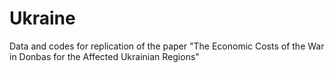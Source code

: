 # Ukraine
Data and codes for replication of the paper "The Economic Costs of the War in Donbas for the Affected Ukrainian Regions"
